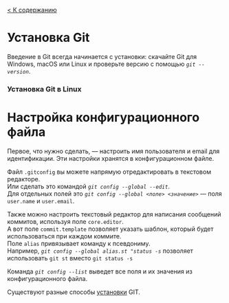 [< К содержанию](./README.md)

# Установка Git
Введение в Git всегда начинается с установки: скачайте Git для Windows, macOS или Linux и проверьте версию с помощью *`git --version`*.

### Установка Git в Linux



# Настройка конфигурационного файла
Первое, что нужно сделать, — настроить имя пользователя и email для идентификации. Эти настройки хранятся в конфигурационном файле.

Файл `.gitconfig` вы можете напрямую отредактировать в текстовом редакторе.  
Или сделать это командой *`git config --global --edit`*.   
Для отдельных полей это *`git config --global <поле> <значение>`* — поля `user.name` и `user.email`.

Также можно настроить текстовый редактор для написания сообщений коммитов, используя поле `core.editor`.  
А вот поле `commit.template` позволяет указать шаблон, который будет использоваться при каждом коммите.   
Поле `alias` привязывает команду к псевдониму.  
Например, *`git config --global alias.st "status -s`* позволяет использовать `git st` вместо `git status -s`

Команда *`git config --list`* выведет все поля и их значения из конфигурационного файла.

Существуют разные способы [установки](https://git-scm.com/book/ru/v2/Введение-Установка-Git) GIT.
